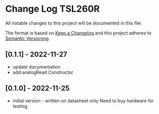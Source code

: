 # Change Log TSL260R

All notable changes to this project will be documented in this file.

The format is based on [Keep a Changelog](http://keepachangelog.com/)
and this project adheres to [Semantic Versioning](http://semver.org/).



## [0.1.1] - 2022-11-27
- update documentation
- add analogRead Constructor


## [0.1.0] - 2022-11-25
- initial version - written on datasheet only
  Need to buy hardware for testing.


